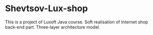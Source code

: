 # Shevtsov-Lux-shop
This is a project of Luxoft Java course.
Soft realisation of Internet shop back-end part.
Three-layer architecture model.

